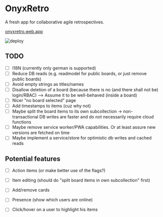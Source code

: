 # OnyxRetro

A fresh app for collaborative agile retrospectives.

[onyxretro.web.app](https://onyxretro.web.app)

![deploy](https://github.com/patricsteiner/retronyx/workflows/deploy/badge.svg)

## TODO

- [ ] I18N (currently only german is supported)
- [ ] Reduce DB reads (e.g. readmodel for public boards, or just remove public boards)
- [ ] Avoid empty strings as titles/names
- [ ] Disallow deletion of a board (because there is no (and there shall not be) login/RBAC) --> Assume it to be well-behaved (inside a board)
- [ ] Nicer "no board selected" page
- [ ] Add timestamps to items (cuz why not)
- [ ] Maybe split the board items to its own subcollection -> non-transactional DB writes are faster and do not necessarily require cloud functions
- [ ] Maybe remove service worker/PWA capabilities. Or at least assure new versions are fetched on time
- [ ] Maybe implement a service/store for optimistic db writes and cached reads

## Potential features
- [ ] Action items (or make better use of the flags?)
- [ ] Item editing (should do "split board items in own subcollection" first)
- [ ] Add/remove cards
- [ ] Presence (show which users are online)
- [ ] Click/hover on a user to highlight his items


